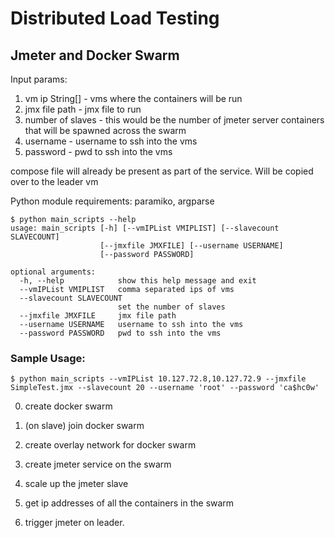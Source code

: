 Distributed Load Testing
========================

Jmeter and Docker Swarm
------------------------

Input params:
1. vm ip String[] - vms where the containers will be run
2. jmx file path - jmx file to run
3. number of slaves - this would be the number of jmeter server containers that will be spawned across the swarm
4. username - username to ssh into the vms
5. password - pwd to ssh into the vms

compose file will already be present as part of the service. Will be copied over to the leader vm

Python module requirements: paramiko, argparse

```
$ python main_scripts --help
usage: main_scripts [-h] [--vmIPList VMIPLIST] [--slavecount SLAVECOUNT]
                    [--jmxfile JMXFILE] [--username USERNAME]
                    [--password PASSWORD]

optional arguments:
  -h, --help            show this help message and exit
  --vmIPList VMIPLIST   comma separated ips of vms
  --slavecount SLAVECOUNT
                        set the number of slaves
  --jmxfile JMXFILE     jmx file path
  --username USERNAME   username to ssh into the vms
  --password PASSWORD   pwd to ssh into the vms 
  ```

### Sample Usage:

```
$ python main_scripts --vmIPList 10.127.72.8,10.127.72.9 --jmxfile SimpleTest.jmx --slavecount 20 --username 'root' --password 'ca$hc0w'
```

0. create docker swarm

1. (on slave) join docker swarm

2. create overlay network for docker swarm

3. create jmeter service on the swarm

4. scale up the jmeter slave

5. get ip addresses of all the containers in the swarm

6. trigger jmeter on leader.
